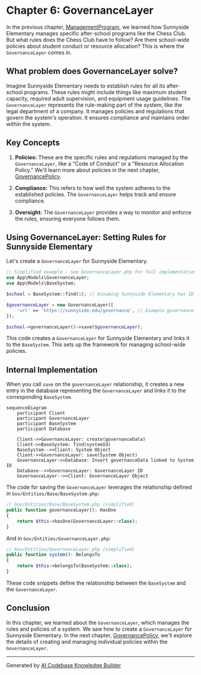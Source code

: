 # Chapter 6: GovernanceLayer

In the previous chapter, [ManagementProgram](05_managementprogram.md), we learned how Sunnyside Elementary manages specific after-school programs like the Chess Club.  But what rules does the Chess Club have to follow?  Are there school-wide policies about student conduct or resource allocation? This is where the `GovernanceLayer` comes in.

## What problem does GovernanceLayer solve?

Imagine Sunnyside Elementary needs to establish rules for all its after-school programs.  These rules might include things like maximum student capacity, required adult supervision, and equipment usage guidelines. The `GovernanceLayer` represents the rule-making part of the system, like the legal department of a company. It manages policies and regulations that govern the system's operation. It ensures compliance and maintains order within the system.

## Key Concepts

1. **Policies:** These are the specific rules and regulations managed by the `GovernanceLayer`, like a "Code of Conduct" or a "Resource Allocation Policy." We'll learn more about policies in the next chapter, [GovernancePolicy](07_governancepolicy.md).

2. **Compliance:** This refers to how well the system adheres to the established policies. The `GovernanceLayer` helps track and ensure compliance.

3. **Oversight:** The `GovernanceLayer` provides a way to monitor and enforce the rules, ensuring everyone follows them.

## Using GovernanceLayer: Setting Rules for Sunnyside Elementary

Let's create a `GovernanceLayer` for Sunnyside Elementary.

```php
// Simplified example - see GovernanceLayer.php for full implementation
use App\Models\GovernanceLayer;
use App\Models\BaseSystem;

$school = BaseSystem::find(1); // Assuming Sunnyside Elementary has ID 1

$governanceLayer = new GovernanceLayer([
    'url' => 'https://sunnyside.edu/governance', // Example governance portal URL
]);

$school->governanceLayer()->save($governanceLayer);
```

This code creates a `GovernanceLayer` for Sunnyside Elementary and links it to the `BaseSystem`.  This sets up the framework for managing school-wide policies.

## Internal Implementation

When you call `save` on the `governanceLayer` relationship, it creates a new entry in the database representing the `GovernanceLayer` and links it to the corresponding `BaseSystem`.

```mermaid
sequenceDiagram
    participant Client
    participant GovernanceLayer
    participant BaseSystem
    participant Database

    Client->>GovernanceLayer: create(governanceData)
    Client->>BaseSystem: find(systemId)
    BaseSystem-->>Client: System Object
    Client->>GovernanceLayer: save(System Object)
    GovernanceLayer->>Database: Insert governanceData linked to System ID
    Database-->>GovernanceLayer: GovernanceLayer ID
    GovernanceLayer-->>Client: GovernanceLayer Object
```

The code for saving the `GovernanceLayer` leverages the relationship defined in `Gov/Entities/Base/BaseSystem.php`:

```php
// Gov/Entities/Base/BaseSystem.php (simplified)
public function governanceLayer(): HasOne
{
    return $this->hasOne(GovernanceLayer::class);
}
```

And in `Gov/Entities/GovernanceLayer.php`:

```php
// Gov/Entities/GovernanceLayer.php (simplified)
public function system(): BelongsTo
{
    return $this->belongsTo(BaseSystem::class);
}
```

These code snippets define the relationship between the `BaseSystem` and the `GovernanceLayer`.

## Conclusion

In this chapter, we learned about the `GovernanceLayer`, which manages the rules and policies of a system. We saw how to create a `GovernanceLayer` for Sunnyside Elementary. In the next chapter, [GovernancePolicy](07_governancepolicy.md), we'll explore the details of creating and managing individual policies within the `GovernanceLayer`.


---

Generated by [AI Codebase Knowledge Builder](https://github.com/The-Pocket/Tutorial-Codebase-Knowledge)